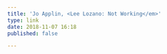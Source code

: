 ```yaml
---
title: 'Jo Applin, <Lee Lozano: Not Working</em>'
type: link
date: 2018-11-07 16:18
published: false

---
```

